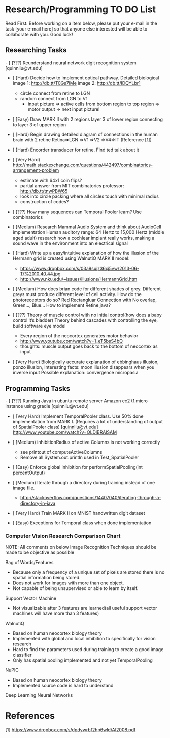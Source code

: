 Research/Programming TO DO List
===============================
Read First: Before working on a item below, please put your e-mail in the task [your e-mail here]
so that anyone else interested will be able to collaborate with you. Good luck!

<h2>Researching Tasks</h2>
  - [ ]???) Reunderstand neural network digit recognition system [quinnliu@vt.edu]

  - [ ]Hard) Decide how to implement optical pathway.
	  Detailed biological image 1: http://db.tt/T0Gs7lMe image 2: http://db.tt/IDQYLbr1 
	  + circle connect from retine to LGN    
    + random connect from LGN to V1
	  + input picture => active cells from bottom region to top region => motor output => next 
	  input picture!

  - [ ]Easy) Draw MARK II with 2 regions layer 3 of lower region connecting to layer 3 of upper region

  - [ ]Hard) Begin drawing detailed diagram of connections in the human brain with 2 retine
	  Retina=>LGN =>V1 =>V2 =>V4=>IT (Reference [1]) 

  - [ ]Hard) Encorder transducer for retine. Find ted talk about it

  - [ ]Very Hard) http://math.stackexchange.com/questions/442497/combinatorics-arrangement-problem
    + estimate with 64x1 coin flips?
    + partial answer from MIT combinatorics professor: http://db.tt/tnwPBW65
    + look into circle packing where all circles touch with minimal radius
    + construction of codes?

  - [ ]???) How many sequences can Temporal Pooler learn? Use combinatorics

  - [ ]Medium) Research Mammal Audio System and think about AudioCell implementation
    Human auditory range: 64 Hertz to 15,000 Hertz (middle aged adult) research how a cochlear implant really
    works, making a sound wave in the environment into an electrical signal

  - [ ]Hard) Write up a easy/intuitive explanation of how the illusion of the Hermann grid is created
    using WalnutiQ MARK II model:
    + https://www.dropbox.com/s/03a9sujz36xj5vw/2013-06-17%2010.40.44.jpg
    + http://www.nku.edu/~issues/illusions/HermannGrid.htm

  - [ ]Medium) How does brian code for different shades of grey. Different greys must produce 
    different level of cell activity. How do the photoreceptors do so? Red Rectangluar
    Connection with No overlap, Green..., Blue... How to implement Retine.java?

  - [ ]???) Theory of muscle control with no initial control(how does a baby control it’s bladder)
    Theory behind cascades with controlling the eye, build software eye model
	  + Every region of the neocortex generates motor behavior
	  + http://www.youtube.com/watch?v=1_eT5bsS4bQ
	  + thoughts: muscle output goes back to the bottom of neocortex as input

  - [ ]Very Hard) Biologically accurate explanation of ebbinghaus illusion, ponzo illusion,
	  Interesting facts: moon illusion disappears when you inverse input
	  Possible explanation: convergence micropasia


<h2>Programming Tasks</h2>
  - [ ]???) Running Java in ubuntu remote server Amazon ec2 t1.micro instance using gradle [quinnliu@vt.edu]

  - [ ]Very Hard) Implement TemporalPooler class. Use 50% done implementation from MARK I.
    (Requires a lot of understanding of output of SpatialPooler class) [quinnliu@vt.edu]
    http://www.youtube.com/watch?v=QLDlBRAlSAM

  - [ ]Medium) inhibitionRadius of active Columns is not working correctly
	  + see printout of computeActiveColumns
	  + Remove all System.out.println used in Test_SpatialPooler

  - [ ]Easy) Enforce global inhibition for performSpatialPooling(int percentOutput)
	
  - [ ]Medium) Iterate through a directory during training instead of one image file. 
	  + http://stackoverflow.com/questions/14407040/iterating-through-a-directory-in-java

  - [ ]Very Hard) Train MARK II on MNIST handwritten digit dataset 

  - [ ]Easy) Exceptions for Temporal class when done implementation

<h3>Computer Vision Research Comparison Chart</h3>

NOTE: All comments on below Image Recognition Techniques should be made to be objective as possible

Bag of Words/Features
  - Because only a frequency of a unique set of pixels are stored there is no spatial information being stored.
  - Does not work for images with more than one object.
  - Not capable of being unsupervised or able to learn by itself.

Support Vector Machine
  - Not visualizable after 3 features are learned(all useful support vector machines will have more than 3 features)

WalnutiQ 
  - Based on human neocortex biology theory
  - Implemented with global and local inhibition to specifically for vision research
  - Hard to find the parameters used during training to create a good image classifier
  - Only has spatial pooling implemented and not yet TemporalPooling

NuPIC
  - Based on human neocortex biology theory
  - Implemented source code is hard to understand
  
Deep Learning Neural Networks

References
==========
[1] https://www.dropbox.com/s/dpdywrbf2hp6wld/AI2008.pdf
